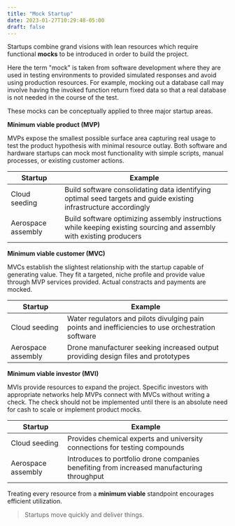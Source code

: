 ```yaml
---
title: "Mock Startup"
date: 2023-01-27T10:29:48-05:00
draft: false
---
```

Startups combine grand visions with lean resources which require functional **mocks** to be introduced in order to build the project. 

Here the term "mock" is taken from software development where they are used in testing environments to provided simulated responses and avoid using production resources. For example, mocking out a database call may involve having the invoked function return fixed data so that a real database is not needed in the course of the test.

These mocks can be conceptually applied to three major startup areas.

**Minimum viable product (MVP)**

MVPs expose the smallest possible surface area capturing real usage to test the product hypothesis with minimal resource outlay. Both software and hardware startups can mock most functionality with simple scripts, manual processes, or existing customer actions.

| Startup | Example |
|---|---|
| Cloud seeding | Build software consolidating data identifying optimal seed targets and guide existing infrastructure accordingly |
| Aerospace assembly | Build software optimizing assembly instructions while keeping existing sourcing and assembly with existing producers |

**Minimum viable customer (MVC)**

MVCs establish the slightest relationship with the startup capable of generating value. They fit a targeted, niche profile and provide value through MVP services provided. Actual constracts and payments are mocked.

| Startup | Example |
|---|---|
| Cloud seeding | Water regulators and pilots divulging pain points and inefficiencies to use orchestration software |
| Aerospace assembly | Drone manufacturer seeking increased output providing design files and prototypes |

**Minimum viable investor (MVI)**

MVIs provide resources to expand the project. Specific investors with appropriate networks help MVPs connect with MVCs without writing a check. The check should not be implemented until there is an absolute need for cash to scale or implement product mocks.

| Startup | Example |
|---|---|
| Cloud seeding | Provides chemical experts and university connections for testing compounds |
| Aerospace assembly | Introduces to portfolio drone companies benefiting from increased manufacturing throughput |

Treating every resource from a **minimum viable** standpoint encourages efficient utilization.

> Startups move quickly and deliver things.
